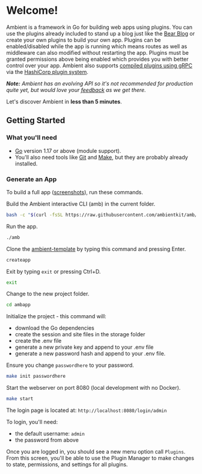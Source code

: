 # Welcome!

Ambient is a framework in Go for building web apps using plugins. You can use the plugins already included to stand up a blog just like the [Bear Blog](https://bearblog.dev/) or create your own plugins to build your own app. Plugins can be enabled/disabled while the app is running which means routes as well as middleware can also modified without restarting the app. Plugins must be granted permissions above being enabled which provides you with better control over your app. Ambient also supports [compiled plugins using gRPC](/docs/plugins/grpc) via the [HashiCorp plugin system](https://github.com/hashicorp/go-plugin).

_**Note:** Ambient has an evolving API so it's not recommended for production quite yet, but would love your [feedback](https://github.com/ambientkit/ambient/issues/new/choose) as we get there._

Let's discover Ambient in **less than 5 minutes**.

## Getting Started

### What you'll need

- [Go](https://go.dev/doc/install) version 1.17 or above (module support).
- You'll also need tools like [Git](https://git-scm.com/) and [Make](https://www.gnu.org/software/make/manual/make.html), but they are probably already installed.

### Generate an App

To build a full app ([screenshots](/docs/introduction/screenshots)), run these commands.

Build the Ambient interactive CLI (amb) in the current folder.

```bash
bash -c "$(curl -fsSL https://raw.githubusercontent.com/ambientkit/amb/main/bash/install.sh)"
```

Run the app.

```bash
./amb
```

Clone the [ambient-template](https://github.com/ambientkit/ambient-template) by typing this command and pressing Enter.

```bash
createapp
```

Exit by typing `exit` or pressing Ctrl+D.

```bash
exit
```

Change to the new project folder.

```bash
cd ambapp
```

Initialize the project - this command will:
- download the Go dependencies
- create the session and site files in the storage folder
- create the .env file
- generate a new private key and append to your .env file
- generate a new password hash and append to your .env file.

Ensure you change `passwordhere` to your password.

```bash
make init passwordhere
```

Start the webserver on port 8080 (local development with no Docker).

```bash
make start
```

The login page is located at: `http://localhost:8080/login/admin`

To login, you'll need:

- the default username: `admin`
- the password from above

Once you are logged in, you should see a new menu option call `Plugins`. From this screen, you'll be able to use the Plugin Manager to make changes to state, permissions, and settings for all plugins.
